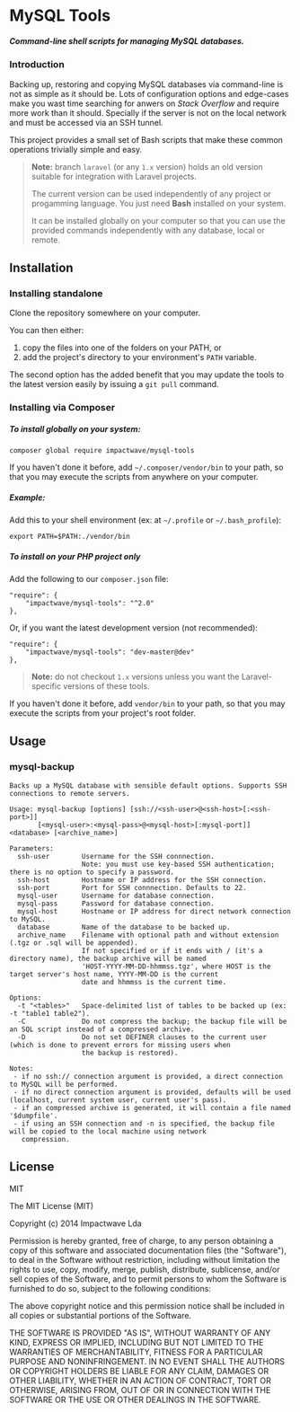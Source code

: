 # MySQL Tools

##### Command-line shell scripts for managing MySQL databases.

### Introduction

Backing up, restoring and copying MySQL databases via command-line is not as simple as it should be.
Lots of configuration options and edge-cases make you wast time searching for anwers on *Stack Overflow* and require
more work than it should.
Specially if the server is not on the local network and must be accessed via an SSH tunnel.

This project provides a small set of Bash scripts that make these common operations trivially simple and easy.

> **Note:** branch `laravel` (or any `1.x` version) holds an old version suitable for integration with Laravel projects.
> 
> The current version can be used independently of any project or progamming language. You just need **Bash** installed on your system.
>
> It can be installed globally on your computer so that you can use the provided commands independently
> with any database, local or remote.

## Installation

### Installing standalone

Clone the repository somewhere on your computer.

You can then either:
1. copy the files into one of the folders on your PATH, or
2. add the project's directory to your environment's `PATH` variable.

The second option has the added benefit that you may update the tools to the latest version easily by issuing a `git pull` command.

### Installing via Composer

##### To install globally on your system:

```
composer global require impactwave/mysql-tools
```

If you haven't done it before, add `~/.composer/vendor/bin` to your path, so that you may execute the scripts from
anywhere on your computer.

##### Example:

Add this to your shell environment (ex: at `~/.profile` or `~/.bash_profile`):

	export PATH=$PATH:./vendor/bin

##### To install on your PHP project only

Add the following to our `composer.json` file:

```
"require": {
    "impactwave/mysql-tools": "^2.0"
},
```

Or, if you want the latest development version (not recommended):
```
"require": {
    "impactwave/mysql-tools": "dev-master@dev"
},
```

> **Note:** do not checkout `1.x` versions unless you want the Laravel-specific versions of these tools. 

If you haven't done it before, add `vendor/bin` to your path, so that you may execute the scripts from your project's root folder.

## Usage

### mysql-backup

```
Backs up a MySQL database with sensible default options. Supports SSH connections to remote servers.

Usage: mysql-backup [options] [ssh://<ssh-user>@<ssh-host>[:<ssh-port>]]
       [<mysql-user>:<mysql-pass>@<mysql-host>[:mysql-port]] <database> [<archive_name>]

Parameters:
  ssh-user        Username for the SSH connnection.
                  Note: you must use key-based SSH authentication; there is no option to specify a password.
  ssh-host        Hostname or IP address for the SSH connection.
  ssh-port        Port for SSH connnection. Defaults to 22.
  mysql-user      Username for database connection.
  mysql-pass      Password for database connection.
  mysql-host      Hostname or IP address for direct network connection to MySQL.
  database        Name of the database to be backed up.
  archive_name    Filename with optional path and without extension (.tgz or .sql will be appended).
                  If not specified or if it ends with / (it's a directory name), the backup archive will be named
                  'HOST-YYYY-MM-DD-hhmmss.tgz', where HOST is the target server's host name, YYYY-MM-DD is the current
                  date and hhmmss is the current time.

Options:
  -t "<tables>"   Space-delimited list of tables to be backed up (ex: -t "table1 table2").
  -C              Do not compress the backup; the backup file will be an SQL script instead of a compressed archive.
  -D              Do not set DEFINER clauses to the current user (which is done to prevent errors for missing users when
                  the backup is restored).

Notes:
 - if no ssh:// connection argument is provided, a direct connection to MySQL will be performed.
 - if no direct connection argument is provided, defaults will be used (localhost, current system user, current user's pass).
 - if an compressed archive is generated, it will contain a file named '$dumpfile'.
 - if using an SSH connection and -n is specified, the backup file will be copied to the local machine using network
   compression.
```

## License

MIT

The MIT License (MIT)

Copyright (c) 2014 Impactwave Lda

Permission is hereby granted, free of charge, to any person obtaining a copy of
this software and associated documentation files (the "Software"), to deal in
the Software without restriction, including without limitation the rights to
use, copy, modify, merge, publish, distribute, sublicense, and/or sell copies of
the Software, and to permit persons to whom the Software is furnished to do so,
subject to the following conditions:

The above copyright notice and this permission notice shall be included in all
copies or substantial portions of the Software.

THE SOFTWARE IS PROVIDED "AS IS", WITHOUT WARRANTY OF ANY KIND, EXPRESS OR
IMPLIED, INCLUDING BUT NOT LIMITED TO THE WARRANTIES OF MERCHANTABILITY, FITNESS
FOR A PARTICULAR PURPOSE AND NONINFRINGEMENT. IN NO EVENT SHALL THE AUTHORS OR
COPYRIGHT HOLDERS BE LIABLE FOR ANY CLAIM, DAMAGES OR OTHER LIABILITY, WHETHER
IN AN ACTION OF CONTRACT, TORT OR OTHERWISE, ARISING FROM, OUT OF OR IN
CONNECTION WITH THE SOFTWARE OR THE USE OR OTHER DEALINGS IN THE SOFTWARE.
